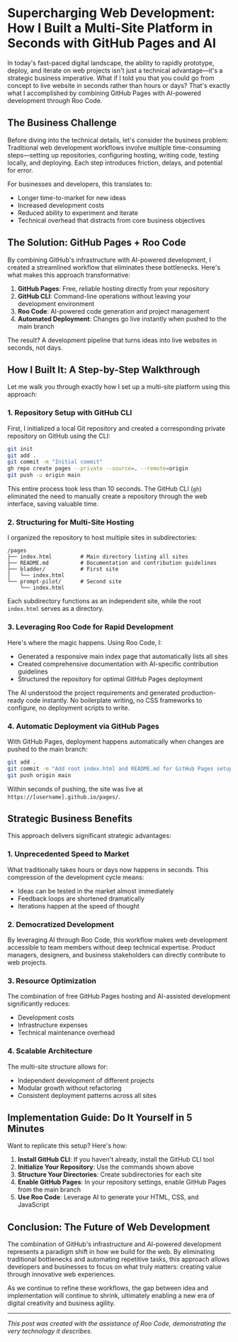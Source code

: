 # Supercharging Web Development: How I Built a Multi-Site Platform in Seconds with GitHub Pages and AI

In today's fast-paced digital landscape, the ability to rapidly prototype, deploy, and iterate on web projects isn't just a technical advantage—it's a strategic business imperative. What if I told you that you could go from concept to live website in seconds rather than hours or days? That's exactly what I accomplished by combining GitHub Pages with AI-powered development through Roo Code.

## The Business Challenge

Before diving into the technical details, let's consider the business problem: Traditional web development workflows involve multiple time-consuming steps—setting up repositories, configuring hosting, writing code, testing locally, and deploying. Each step introduces friction, delays, and potential for error.

For businesses and developers, this translates to:
- Longer time-to-market for new ideas
- Increased development costs
- Reduced ability to experiment and iterate
- Technical overhead that distracts from core business objectives

## The Solution: GitHub Pages + Roo Code

By combining GitHub's infrastructure with AI-powered development, I created a streamlined workflow that eliminates these bottlenecks. Here's what makes this approach transformative:

1. **GitHub Pages**: Free, reliable hosting directly from your repository
2. **GitHub CLI**: Command-line operations without leaving your development environment
3. **Roo Code**: AI-powered code generation and project management
4. **Automated Deployment**: Changes go live instantly when pushed to the main branch

The result? A development pipeline that turns ideas into live websites in seconds, not days.

## How I Built It: A Step-by-Step Walkthrough

Let me walk you through exactly how I set up a multi-site platform using this approach:

### 1. Repository Setup with GitHub CLI

First, I initialized a local Git repository and created a corresponding private repository on GitHub using the CLI:

```bash
git init
git add .
git commit -m "Initial commit"
gh repo create pages --private --source=. --remote=origin
git push -u origin main
```

This entire process took less than 10 seconds. The GitHub CLI (`gh`) eliminated the need to manually create a repository through the web interface, saving valuable time.

### 2. Structuring for Multi-Site Hosting

I organized the repository to host multiple sites in subdirectories:

```
/pages
├── index.html         # Main directory listing all sites
├── README.md          # Documentation and contribution guidelines
├── bladder/           # First site
│   └── index.html
└── prompt-pilot/      # Second site
    └── index.html
```

Each subdirectory functions as an independent site, while the root `index.html` serves as a directory.

### 3. Leveraging Roo Code for Rapid Development

Here's where the magic happens. Using Roo Code, I:

- Generated a responsive main index page that automatically lists all sites
- Created comprehensive documentation with AI-specific contribution guidelines
- Structured the repository for optimal GitHub Pages deployment

The AI understood the project requirements and generated production-ready code instantly. No boilerplate writing, no CSS frameworks to configure, no deployment scripts to write.

### 4. Automatic Deployment via GitHub Pages

With GitHub Pages, deployment happens automatically when changes are pushed to the main branch:

```bash
git add .
git commit -m "Add root index.html and README.md for GitHub Pages setup"
git push origin main
```

Within seconds of pushing, the site was live at `https://[username].github.io/pages/`.

## Strategic Business Benefits

This approach delivers significant strategic advantages:

### 1. Unprecedented Speed to Market

What traditionally takes hours or days now happens in seconds. This compression of the development cycle means:
- Ideas can be tested in the market almost immediately
- Feedback loops are shortened dramatically
- Iterations happen at the speed of thought

### 2. Democratized Development

By leveraging AI through Roo Code, this workflow makes web development accessible to team members without deep technical expertise. Product managers, designers, and business stakeholders can directly contribute to web projects.

### 3. Resource Optimization

The combination of free GitHub Pages hosting and AI-assisted development significantly reduces:
- Development costs
- Infrastructure expenses
- Technical maintenance overhead

### 4. Scalable Architecture

The multi-site structure allows for:
- Independent development of different projects
- Modular growth without refactoring
- Consistent deployment patterns across all sites

## Implementation Guide: Do It Yourself in 5 Minutes

Want to replicate this setup? Here's how:

1. **Install GitHub CLI**: If you haven't already, install the GitHub CLI tool
2. **Initialize Your Repository**: Use the commands shown above
3. **Structure Your Directories**: Create subdirectories for each site
4. **Enable GitHub Pages**: In your repository settings, enable GitHub Pages from the main branch
5. **Use Roo Code**: Leverage AI to generate your HTML, CSS, and JavaScript

## Conclusion: The Future of Web Development

The combination of GitHub's infrastructure and AI-powered development represents a paradigm shift in how we build for the web. By eliminating traditional bottlenecks and automating repetitive tasks, this approach allows developers and businesses to focus on what truly matters: creating value through innovative web experiences.

As we continue to refine these workflows, the gap between idea and implementation will continue to shrink, ultimately enabling a new era of digital creativity and business agility.

---

*This post was created with the assistance of Roo Code, demonstrating the very technology it describes.*